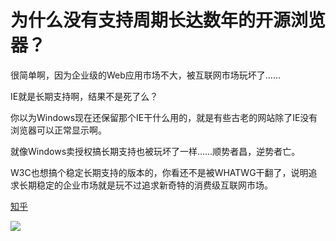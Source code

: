 # 为什么没有支持周期长达数年的开源浏览器？
很简单啊，因为企业级的Web应用市场不大，被互联网市场玩坏了……

IE就是长期支持啊，结果不是死了么？

你以为Windows现在还保留那个IE干什么用的，就是有些古老的网站除了IE没有浏览器可以正常显示啊。

就像Windows卖授权搞长期支持也被玩坏了一样……顺势者昌，逆势者亡。

W3C也想搞个稳定长期支持的版本的，你看还不是被WHATWG干翻了，说明追求长期稳定的企业市场就是玩不过追求新奇特的消费级互联网市场。

[知乎](https://www.zhihu.com/question/310511853/answer/595628579)

![](https://ww2.sinaimg.cn/large/005BYqpgly1g03o923vtpj30m60c3mxr.jpg)
